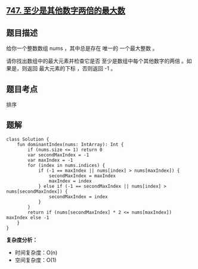 ## [747. 至少是其他数字两倍的最大数](https://leetcode.cn/problems/largest-number-at-least-twice-of-others/description/)

## 题目描述

给你一个整数数组 nums ，其中总是存在 唯一的 一个最大整数 。

请你找出数组中的最大元素并检查它是否 至少是数组中每个其他数字的两倍 。如果是，则返回 最大元素的下标 ，否则返回 -1 。

## 题目考点

排序

## 题解
 
```
class Solution {
    fun dominantIndex(nums: IntArray): Int {
        if (nums.size <= 1) return 0
        var secondMaxIndex = -1
        var maxIndex = -1
        for (index in nums.indices) {
            if (-1 == maxIndex || nums[index] > nums[maxIndex]) {
                secondMaxIndex = maxIndex
                maxIndex = index
            } else if (-1 == secondMaxIndex || nums[index] > nums[secondMaxIndex]) {
                secondMaxIndex = index
            }
        }
        return if (nums[secondMaxIndex] * 2 <= nums[maxIndex]) maxIndex else -1
    }
}
```

**复杂度分析：**

- 时间复杂度：O(n)
- 空间复杂度：O(1) 
